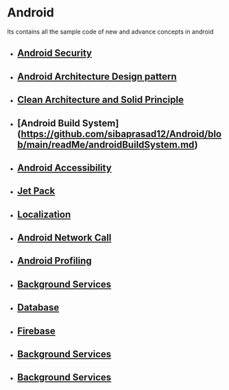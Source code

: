 # Android
Its contains all the sample code of new and advance concepts in android
  
- ## [Android Security](https://github.com/sibaprasad12/Android/blob/main/readMe/AndroidSecurity.md)  
- ## [Android Architecture Design pattern](https://github.com/sibaprasad12/Android/blob/main/readMe/Architecture_designPattern.md)  
- ## [Clean Architecture and Solid Principle](https://github.com/sibaprasad12/Android/blob/main/readMe/PRINCIPLES.md)  
- ## [Android Build System] (https://github.com/sibaprasad12/Android/blob/main/readMe/androidBuildSystem.md)
- ## [Android Accessibility](https://github.com/sibaprasad12/Android/blob/main/readMe/AndroidAccessibility.md)  
- ## [Jet Pack](https://github.com/spdobest/AndroidWorld/blob/Android_JetPack/README.md)  
- ## [Localization](https://github.com/spdobest/AndroidWorld/blob/Localization/README.md)  
- ## [Android Network Call](https://github.com/spdobest/AndroidWorld/blob/NetworkCalls/README.md)  
- ## [Android Profiling](https://github.com/spdobest/AndroidWorld/blob/AndroidProfiling/README.md)   
- ## [Background Services](https://github.com/spdobest/AndroidWorld/blob/BackgroundServices/README.md)
- ## [Database](https://github.com/sibaprasad12/Android/blob/main/readMe/Database.md)
- ## [Firebase](https://github.com/spdobest/AndroidWorld/blob/Firebase/README.md)
- ## [Background Services](https://github.com/spdobest/AndroidWorld/blob/BackgroundServices/README.md)
- ## [Background Services](https://github.com/spdobest/AndroidWorld/blob/BackgroundServices/README.md)



